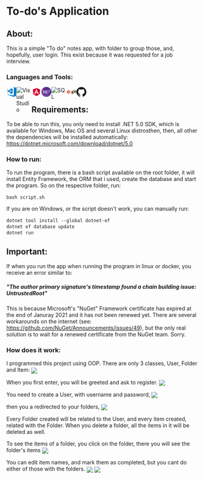 # To-do's Application

## About:
This is a simple "To do" notes app, with folder to group those, and, hopefully, user login.
This exist because it was requested for a job interview.

### Languages and Tools:
<img align="left" alt="Visual Studio Code" width="26px" src="https://raw.githubusercontent.com/github/explore/80688e429a7d4ef2fca1e82350fe8e3517d3494d/topics/visual-studio-code/visual-studio-code.png" />
<img align="left" alt="Visual Studio" width="40px" src="https://external-content.duckduckgo.com/iu/?u=https%3A%2F%2Fdevblogs.microsoft.com%2Fvisualstudio%2Fwp-content%2Fuploads%2Fsites%2F4%2F2019%2F01%2Fvisualstudio-1.png&f=1&nofb=1" />
<img align="left" alt="Angular" width="26px" src="https://raw.githubusercontent.com/github/explore/80688e429a7d4ef2fca1e82350fe8e3517d3494d/topics/angular/angular.png" />
<img align="left" alt=".NET" width="26px" src="https://raw.githubusercontent.com/github/explore/93d8a67084f94b2a444e510199a6e7622e5b09a3/topics/dotnet/dotnet.png" />
<img align="left" alt="SQL" width="40px" src="https://external-content.duckduckgo.com/iu/?u=https%3A%2F%2Fbanner2.cleanpng.com%2F20180526%2Foqt%2Fkisspng-microsoft-sql-server-mysql-database-logo-5b098c6ebad6d7.7316225815273524307653.jpg&f=1&nofb=1" />
<img align="left" alt="Git" width="26px" src="https://raw.githubusercontent.com/github/explore/80688e429a7d4ef2fca1e82350fe8e3517d3494d/topics/git/git.png" />
<img align="left" alt="GitHub" width="26px" src="https://raw.githubusercontent.com/github/explore/78df643247d429f6cc873026c0622819ad797942/topics/github/github.png" /> 

<br />

## Requirements:
To be able to run this, you only need to install .NET 5.0 SDK, which is available for Windows, Mac OS and several Linux distrosthen, then, all other the dependencies will be installed automatically:
https://dotnet.microsoft.com/download/dotnet/5.0

### How to run:
To run the program, there is a bash script available on the root folder, it will install Entity Framework, the ORM that i used, create the database and start the program. So on the respective folder, run: 
```
bash script.sh
```

If you are on Windows, or the script doesn't work, you can manually run:
```
dotnet tool install --global dotnet-ef
dotnet ef database update
dotnet run
```

## Important:
If when you run the app when running the program in linux or docker, you receive an error similar to:
##### "The author primary signature's timestamp found a chain building issue: UntrustedRoot"
 
 This is because Microsoft's "NuGet" Framework certificate has expired at the end of Januray 2021 and it has not been renewed yet. There are several workarounds on the internet (see: https://github.com/NuGet/Announcements/issues/49), but the only real solution is to wait for a renewed certificate from the NuGet team. Sorry.

### How does it work:
I programmed this project using OOP. There are only 3 classes, User, Folder and Item:
<img align="center" src="https://user-images.githubusercontent.com/51339020/107588725-2b1cfb80-6be3-11eb-9fd3-85ddf99de6d7.png" />

When you first enter, you will be greeted and ask to register.
<img align="center" src="https://user-images.githubusercontent.com/51339020/107589228-4b998580-6be4-11eb-8f5c-8ad831f1e4a1.png" />

You need to create a User, with username and password,
<img align="center" src="https://user-images.githubusercontent.com/51339020/107589230-4c321c00-6be4-11eb-8334-d65f4b8354f4.png" />

then you a redirected to your folders,
<img align="center" src="https://user-images.githubusercontent.com/51339020/107589220-463c3b00-6be4-11eb-9963-cdcc7bde14d8.png" />

Every Folder created will be related to the User, and every item created, related with the Folder. When you delete a folder, all the items in it will be deleted as well.

To see the items of a folder, you click on the folder, there you will see the folder's items
<img align="center" src="https://user-images.githubusercontent.com/51339020/107589218-450b0e00-6be4-11eb-923e-5c1dbe8b971e.png" />

You can edit item names, and mark them as completed, but you cant do either of those with the folders.
<img align="center" src="https://user-images.githubusercontent.com/51339020/107589693-530d5e80-6be5-11eb-84f3-4de2beaa51c7.png" />
<img align="center" src="https://user-images.githubusercontent.com/51339020/107589206-41778700-6be4-11eb-8249-4a217e6221a9.png" />
